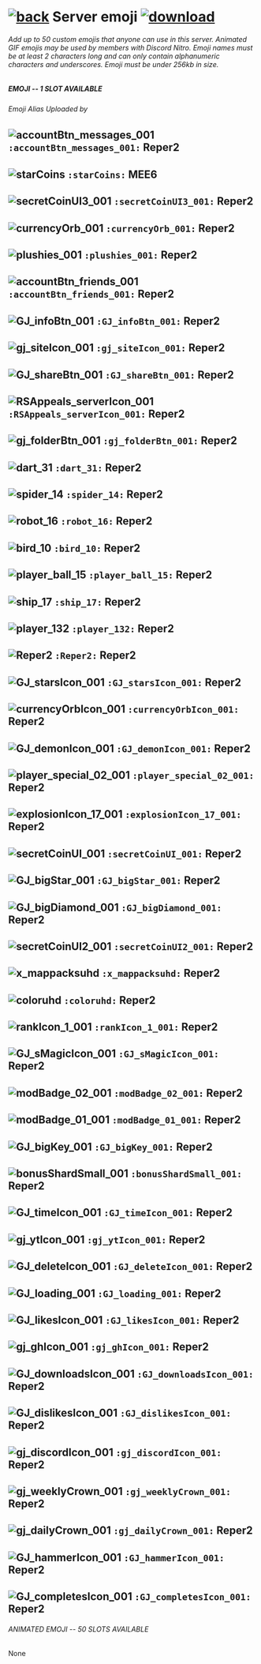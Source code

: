# [![back](https://cdn.discordapp.com/emojis/887168885747511396?size=32)](https://reper2.github.io/Downloadable-Files/discord/guilds/771861170256085023) Server emoji [![download](https://cdn.discordapp.com/emojis/885670815725674527.png?size=32)](https://raw.githubusercontent.com/Reper2/Downloadable-Files/master/discord/guilds/771861170256085023/emoji.md)

###### Add up to 50 custom emojis that anyone can use in this server. Animated GIF emojis may be used by members with Discord Nitro. Emoji names must be at least 2 characters long and can only contain alphanumeric characters and underscores. Emoji must be under 256kb in size.

##### EMOJI -- 1 SLOT AVAILABLE

###### Emoji Alias Uploaded by

![accountBtn_messages_001](https://cdn.discordapp.com/emojis/889059158219948082.png?size=32) `:accountBtn_messages_001:` Reper2
---

![starCoins](https://cdn.discordapp.com/emojis/887884079691862087.png?size=32) `:starCoins:` MEE6
---

![secretCoinUI3_001](https://cdn.discordapp.com/emojis/885698004940648509.png?size=32) `:secretCoinUI3_001:` Reper2
---

![currencyOrb_001](https://cdn.discordapp.com/emojis/885366433540874272.png?size=32) `:currencyOrb_001:` Reper2
---

![plushies_001](https://cdn.discordapp.com/emojis/885357890649612299.png?size=32) `:plushies_001:` Reper2
---

![accountBtn_friends_001](https://cdn.discordapp.com/emojis/885356969857265684.png?size=32) `:accountBtn_friends_001:` Reper2
---

![GJ_infoBtn_001](https://cdn.discordapp.com/emojis/885356790513008650.png?size=32) `:GJ_infoBtn_001:` Reper2
---

![gj_siteIcon_001](https://cdn.discordapp.com/emojis/885355104927121469.png?size=32) `:gj_siteIcon_001:` Reper2
---

![GJ_shareBtn_001](https://cdn.discordapp.com/emojis/885355008399405189.png?size=32) `:GJ_shareBtn_001:` Reper2
---

![RSAppeals_serverIcon_001](https://cdn.discordapp.com/emojis/885338094457470996.png?size=32) `:RSAppeals_serverIcon_001:` Reper2
---

![gj_folderBtn_001](https://cdn.discordapp.com/emojis/885004136230309929.png?size=32) `:gj_folderBtn_001:` Reper2
---

![dart_31](https://cdn.discordapp.com/emojis/884575101352308787.png?size=32) `:dart_31:` Reper2
---

![spider_14](https://cdn.discordapp.com/emojis/882537370107387945.png?size=32) `:spider_14:` Reper2
---

![robot_16](https://cdn.discordapp.com/emojis/882537351270780969.png?size=32) `:robot_16:` Reper2
---

![bird_10](https://cdn.discordapp.com/emojis/882537351270780969.png?size=32) `:bird_10:` Reper2
---

![player_ball_15](https://cdn.discordapp.com/emojis/882537201727062026.png?size=32) `:player_ball_15:` Reper2
---

![ship_17](https://cdn.discordapp.com/emojis/882537172023009290.png?size=32) `:ship_17:` Reper2
---

![player_132](https://cdn.discordapp.com/emojis/882537141173886986.png?size=32) `:player_132:` Reper2
---

![Reper2](https://cdn.discordapp.com/emojis/882520778376101948.png?size=32) `:Reper2:` Reper2
---

![GJ_starsIcon_001](https://cdn.discordapp.com/emojis/882468610784763944.png?size=32) `:GJ_starsIcon_001:` Reper2
---

![currencyOrbIcon_001](https://cdn.discordapp.com/emojis/882468428462563408.png?size=32) `:currencyOrbIcon_001:` Reper2
---

![GJ_demonIcon_001](https://cdn.discordapp.com/emojis/882120757478576128.png?size=32) `:GJ_demonIcon_001:` Reper2
---

![player_special_02_001](https://cdn.discordapp.com/emojis/882107932861419531.png?size=32) `:player_special_02_001:` Reper2
---

![explosionIcon_17_001](https://cdn.discordapp.com/emojis/882103369697730580.png?size=32) `:explosionIcon_17_001:` Reper2
---

![secretCoinUI_001](https://cdn.discordapp.com/emojis/882099420848615444.png?size=32) `:secretCoinUI_001:` Reper2
---

![GJ_bigStar_001](https://cdn.discordapp.com/emojis/882099304490229800.png?size=32) `:GJ_bigStar_001:` Reper2
---

![GJ_bigDiamond_001](https://cdn.discordapp.com/emojis/882098984112492575.png?size=32) `:GJ_bigDiamond_001:` Reper2
---

![secretCoinUI2_001](https://cdn.discordapp.com/emojis/882096698711765013.png?size=32) `:secretCoinUI2_001:` Reper2
---

![x_mappacksuhd](https://cdn.discordapp.com/emojis/882095920643190894.png?size=32) `:x_mappacksuhd:` Reper2
---

![coloruhd](https://cdn.discordapp.com/emojis/882095893808054282.png?size=32) `:coloruhd:` Reper2
---

![rankIcon_1_001](https://cdn.discordapp.com/emojis/882094143843745843.png?size=32) `:rankIcon_1_001:` Reper2
---

![GJ_sMagicIcon_001](https://cdn.discordapp.com/emojis/882090770914476104.png?size=32) `:GJ_sMagicIcon_001:` Reper2
---

![modBadge_02_001](https://cdn.discordapp.com/emojis/881790789787713566.png?size=32) `:modBadge_02_001:` Reper2
---

![modBadge_01_001](https://cdn.discordapp.com/emojis/881790688944087091.png?size=32) `:modBadge_01_001:` Reper2
---

![GJ_bigKey_001](https://cdn.discordapp.com/emojis/880421891456774144.png?size=32) `:GJ_bigKey_001:` Reper2
---

![bonusShardSmall_001](https://cdn.discordapp.com/emojis/880421014415228938.png?size=32) `:bonusShardSmall_001:` Reper2
---

![GJ_timeIcon_001](https://cdn.discordapp.com/emojis/874091197365375016.png?size=32) `:GJ_timeIcon_001:` Reper2
---

![gj_ytIcon_001](https://cdn.discordapp.com/emojis/874090930855092265.png?size=32) `:gj_ytIcon_001:` Reper2
---

![GJ_deleteIcon_001](https://cdn.discordapp.com/emojis/874090880393437184.png?size=32) `:GJ_deleteIcon_001:` Reper2
---

![GJ_loading_001](https://cdn.discordapp.com/emojis/874089752024985632.png?size=32) `:GJ_loading_001:` Reper2
---

![GJ_likesIcon_001](https://cdn.discordapp.com/emojis/874089622764937276.png?size=32) `:GJ_likesIcon_001:` Reper2
---

![gj_ghIcon_001](https://cdn.discordapp.com/emojis/874089226197692436.png?size=32) `:gj_ghIcon_001:` Reper2
---

![GJ_downloadsIcon_001](https://cdn.discordapp.com/emojis/874089111558963301.png?size=32) `:GJ_downloadsIcon_001:` Reper2
---

![GJ_dislikesIcon_001](https://cdn.discordapp.com/emojis/874089059876732971.png?size=32) `:GJ_dislikesIcon_001:` Reper2
---

![gj_discordIcon_001](https://cdn.discordapp.com/emojis/874089012489519114.png?size=32) `:gj_discordIcon_001:` Reper2
---

![gj_weeklyCrown_001](https://cdn.discordapp.com/emojis/874088893329313833.png?size=32) `:gj_weeklyCrown_001:` Reper2
---

![gj_dailyCrown_001](https://cdn.discordapp.com/emojis/874088852053164113.png?size=32) `:gj_dailyCrown_001:` Reper2
---

![GJ_hammerIcon_001](https://cdn.discordapp.com/emojis/874088803009187872.png?size=32) `:GJ_hammerIcon_001:` Reper2
---

![GJ_completesIcon_001](https://cdn.discordapp.com/emojis/873869692702445569.png?size=32) `:GJ_completesIcon_001:` Reper2
---


###### ANIMATED EMOJI -- 50 SLOTS AVAILABLE

None
